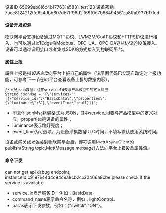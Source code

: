 设备ID 65699eb816c4bf77631a5831_test123
设备密钥 7aec8124212ffd6b4dbb607db7ff96d2
f69f0d7b68494561aa8ffa9137b17fcd
#### 设备开发资源

物联网平台支持设备通过MQTT协议、LWM2M/CoAP协议和HTTPS协议进行接入，也可以通过IoTEdge将Modbus、OPC-UA、OPC-DA这些协议的设备接入。设备可以通过调用接口或者集成SDK的方式接入到物联网平台。

#### 属性上报

属性上报是指*设备主动*向平台上报自己的属性（该示例代码已实现自动定时上报功能，可参考下一节在iot平台查看设备上报的数据内容）。
```
//上报json数据，注意serviceId要与产品模型中的定义对应
String jsonMsg = "{\"services\":[{\"service_id\":\"BasicData\",\"properties\":{\"luminance\":32},\"eventTime\":null}]}";
```
- 消息体jsonMsg组装格式为JSON，其中service_id要与产品模型中的定义对应，properties是设备的属性；
- luminance表示路灯亮度；
- event_time为可选项，为设备采集数据UTC时间，不填写默认使用系统时间。

设备或网关成功连接到物联网平台后，即可调用MqttAsyncClient的publish(String topic,MqttMessage message)方法向平台上报设备属性值。

#### 命令下发
can not get api debug endpoint, instanceId:c9197b44d4c94c9a8cb2ca30466a8cbe please check if the service is available

- service_id表示服务ID，例如：BasicData。
- command_name表示命令名称，例如：lightControl。
- paras表示下发参数，例如：{"switch":"ON"}。